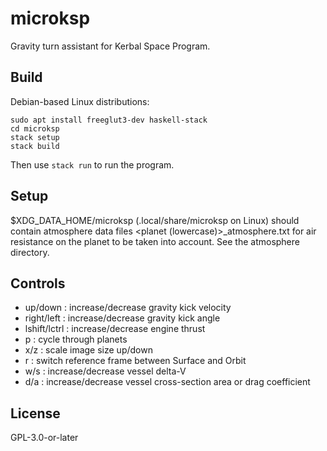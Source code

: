 microksp
========

Gravity turn assistant for Kerbal Space Program.

Build
-----

Debian-based Linux distributions:

```
sudo apt install freeglut3-dev haskell-stack
cd microksp
stack setup
stack build
```
Then use `stack run` to run the program.

Setup
-----

$XDG_DATA_HOME/microksp (.local/share/microksp on Linux) should contain atmosphere data files <planet (lowercase)>_atmosphere.txt for air resistance on the planet to be taken into account. See the atmosphere directory.

Controls
--------

- up/down : increase/decrease gravity kick velocity
- right/left : increase/decrease gravity kick angle
- lshift/lctrl : increase/decrease engine thrust
- p : cycle through planets
- x/z : scale image size up/down
- r : switch reference frame between Surface and Orbit
- w/s : increase/decrease vessel delta-V
- d/a : increase/decrease vessel cross-section area or drag coefficient

License
-------
GPL-3.0-or-later
